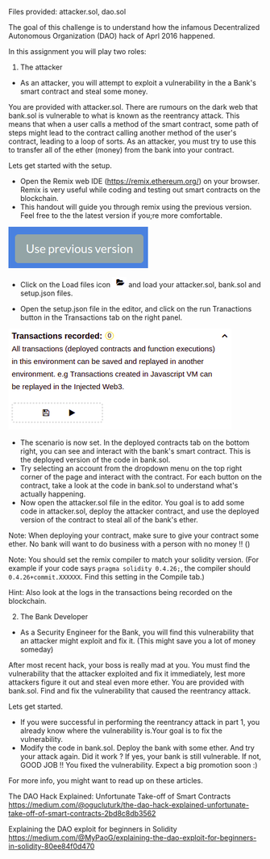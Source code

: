 Files provided: attacker.sol, dao.sol

The goal of this challenge is to understand how the infamous Decentralized Autonomous Organization (DAO) hack of Aprl 2016 happened. 

In this assignment you will play two roles: 

1. The attacker 

- As an attacker, you will attempt to exploit a vulnerability in the a Bank's smart contract and steal some money. 

You are provided with attacker.sol. There are rumours on the dark web that bank.sol is vulnerable to what is known as the reentrancy attack. This means that when a user calls a method of the smart contract, some path of steps might lead to the contract calling another method of the user's contract, leading to a loop of sorts. 
As an attacker, you must try to use this to transfer all of the ether (money) from the bank into your contract.

Lets get started with the setup.
- Open the Remix web IDE (https://remix.ethereum.org/) on your browser. Remix is very useful while coding and testing out smart contracts on the blockchain.
- This handout will guide you through remix using the previous version. Feel free to the the latest version if you;re more comfortable. 

![](img/prev_version_button.png)

- Click on the Load files icon ![](img/openfiles.png) and load your attacker.sol, bank.sol and setup.json files.

- Open the setup.json file in the editor, and click on the run Tranactions button in the Transactions tab on the right panel.

![](img/transactionsrecorded.png)

- The scenario is now set. In the deployed contracts tab on the bottom right, you can see and interact with the bank's smart  contract. This is the deployed version of the code in bank.sol.
- Try selecting an account from the dropdown menu on the top right corner of the page and interact with the contract. For each button on the contract, take a look at the code in bank.sol to understand what's actually happening.
- Now open the attacker.sol file in the editor. You goal is to add some code in attacker.sol, deploy the attacker contract, and use the deployed version of the contract to steal all of the bank's ether.

Note: When deploying your contract, make sure to give your contract some ether. No bank will want to do business with a person with no money !! ()

Note: You should set the remix compiler to match your solidity version. (For example if your code says `pragma solidity 0.4.26;`, the compiler should `0.4.26+commit.XXXXXX`. Find this setting in the Compile tab.)

Hint: Also look at the logs in the transactions being recorded on the blockchain.


2. The Bank Developer

- As a Security Engineer for the Bank, you will find this vulnerability that an attacker might exploit and fix it. (This might save you a lot of money someday)

After most recent hack, your boss is really mad at you. You must find the vulnerability that the attacker exploited and fix it immediately, lest more attackers figure it out and steal even more ether. You are provided with bank.sol. Find and fix the vulnerability that caused the reentrancy attack. 

Lets get started.
- If you were successful in performing the reentrancy attack in part 1, you already know where the vulnerability is.Your goal is to fix the vulnerability.
- Modify the code in bank.sol. Deploy the bank with some ether. And try your attack again. Did it work ? If yes, your bank is still vulnerable. If not, GOOD JOB !! You fixed the vulnerability. Expect a big promotion soon :) 

For more info, you might want to read up on these articles.

The DAO Hack Explained: Unfortunate Take-off of Smart Contracts
https://medium.com/@ogucluturk/the-dao-hack-explained-unfortunate-take-off-of-smart-contracts-2bd8c8db3562

Explaining the DAO exploit for beginners in Solidity
https://medium.com/@MyPaoG/explaining-the-dao-exploit-for-beginners-in-solidity-80ee84f0d470

